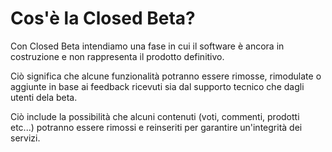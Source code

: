 # Cos'è la Closed Beta?

Con Closed Beta intendiamo una fase in cui il software è ancora in costruzione e non rappresenta il prodotto definitivo.

Ciò significa che alcune funzionalità potranno essere rimosse, rimodulate o aggiunte in base ai feedback ricevuti sia dal supporto tecnico che dagli utenti dela beta.

Ciò include la possibilità che alcuni contenuti \(voti, commenti, prodotti etc...\) potranno essere rimossi e reinseriti per garantire un'integrità dei servizi.

